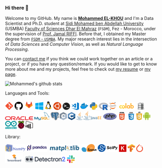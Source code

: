 ### Hi there 🤗

Welcome to my GitHub. My name is [**Mohammed EL-KHOU**](https://m-elkhou.github.io/) and I'm a Data Scientist and Ph.D. student at [Sidi Mohamed ben Abdellah University](http://www.usmba.ac.ma/) (USMBA) [Faculty of Sciences Dhar El Mahraz](http://www.fsdmfes.ac.ma/) (`FSDM`), Fez - Morocco, under the supervision of [Prof. Jamal RIFFI](https://scholar.google.com/citations?user=DPK9m_YAAAAJ&hl). Before that, I obtained my Master degree from [`FSDM` - `USMBA`](http://www.fsdmfes.ac.ma/). My major research interest lies in the intersection of *Data Sciences* and *Computer Vision*, as well as *Natural Language Processing*.

You can [contact me](mailto:m.elkhou@hotmail@.com) if you think we could work together on an article or a project, or if you have any question/remark. If you would like to get to know more about me and my projects, feel free to check out [my resume](https://drive.google.com/file/d/11Rcy_J3zfErbsgQcAbQGsLGP6zWf-wMf/view) or [my page](https://m-elkhou.github.io/).


![Mohammed's github stats](https://github-readme-stats.vercel.app/api?username=m-elkhou&show_icons=true&theme=vision-friendly-dark)

Languages and Tools:

<div align="left" >
<img alt="Git" height=27px src="assets/Git_icon.svg.png" />

<img alt="GitHub" height=27px src="assets/github.svg" />

<img alt="GitLab" height=33px src="assets/gitlab.png" />

<img alt="microsoft-windows" height=26px src="assets/microsoft-windows-22.svg" />
<img alt="Linux" height=30px src="assets/Tux.svg" />
<img alt="Ubuntu" height=26px src="assets/ubuntu-4.svg" />

<img alt="Terminal" height=25px src="assets/terminal.png" />

<img alt="Visual Studio Code" height=25px src="assets/vs_code.png" />

<img alt="Docker" height=27px src="assets/docker.svg" />

<img alt="Python" height=26px src="assets/python.svg" />

<img alt="R" height=24px src="assets/r.svg" />

<img alt="Jupyter Notebook" height=26px src="assets/jupyter.svg" />

<img alt="Google Colab" width="60px" src="assets/colab.png" />

<img alt="SQL" height=26px src="assets/pngfuel.com.png" />

<img alt="Oracle" height=12px src="assets/oracle-6.svg" />

<img alt="My SQL" height=26px src="assets/mysql-official.svg" />

<img alt="Postgresql" height=26px src="assets/Postgresql_elephant.svg" />

<img alt="C" height=26px src="assets/cpp.svg" />

<img alt="C++" height=26px src="assets/c.svg" />

<img alt="java" width="20px" src="assets/java.svg" />

<img alt="JEE" width="60px" src="assets/jee.svg" />

<img alt="PHP" height=24px src="assets/new-php-logo.svg" />

<img alt="HTML" width="26px" src="assets/html.png" />

<img alt="CSS" width="26px" src="assets/css.png" />

<img alt="javascript" width="19px" src="assets/javascript-4.svg" />

<img alt="Android" height=26px src="assets/android.svg" />
<img alt="arduino" height=26px src="assets/arduino.svg" />
<img alt="raspberry-pi" height=26px src="assets/raspberry-pi.svg" />
<img alt="power-bi" height=26px src="assets/power-bi.svg" />
</br>
</div>

Library:

<div align="left" >
<img alt="Numpy" height=26px src="assets/numpy.png" />

<img alt="Pandas" height=28px src="assets/pandas.png" />

<img alt="Matplotlib" height=25px src="assets/Matplotlib.svg" />

<img alt="scikit_learn" height=26px src="assets/scikit_learn.svg" />

<img alt="SciPy" height=26px src="assets/scipy.png" />

<img alt="Keras" height=25px src="assets/keras.svg.png" />
<img alt="Tensorflow" height=26px src="assets/Tensorflow_logo.svg.png" />
<img alt="Torch" height=26px src="assets/torch.png" />
<img alt="Tensorboard" height=33px src="assets/tensorboard-logo-social.png" />
<img alt="Detectron2" height=25px src="assets/detectron.svg" />
<img alt="slack" height=25px src="assets/slack-new-logo.svg" />
</div>